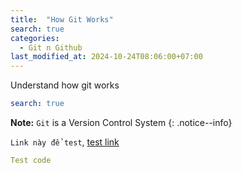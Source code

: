 ```yaml
---
title:  "How Git Works"
search: true
categories: 
  - Git n Github
last_modified_at: 2024-10-24T08:06:00+07:00
---
```


Understand how git works

```yaml
search: true
```

**Note:** `Git` is a Version Control System
{: .notice--info}

`Link này để test`, [test link](https://github.com/NamPhuThuy)

```yaml
Test code
```